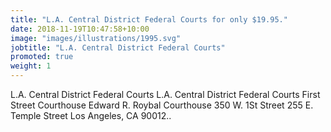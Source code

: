 ```yaml
---
title: "L.A. Central District Federal Courts for only $19.95."
date: 2018-11-19T10:47:58+10:00
image: "images/illustrations/1995.svg"
jobtitle: "L.A. Central District Federal Courts"
promoted: true
weight: 1
---
```


L.A. Central District Federal Courts
L.A. Central District Federal Courts First Street Courthouse Edward R. Roybal Courthouse 350 W. 1St Street 255 E. Temple Street Los Angeles, CA 90012..
